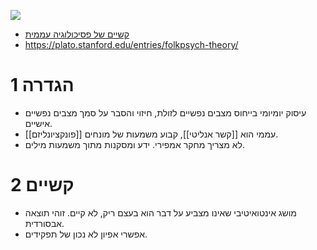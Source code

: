 ![](https://www.youtube.com/watch?v=WhGhlJICmRI)
- [קשיים של פסיכולוגיה עממית](https://www.youtube.com/watch?v=cqOeNffek3g&t=5s)
- https://plato.stanford.edu/entries/folkpsych-theory/

# 1	הגדרה

- עיסוק יומיומי בייחוס מצבים נפשיים לזולת, חיזוי והסבר על סמך מצבים נפשיים אישיים. 
- [[פונקציונליזם]] עממי הוא [[קשר אנליטי]], קבוע משמעות של מונחים.
- לא מצריך מחקר אמפירי. ידע ומסקנות מתוך משמעות מילים.

# 2	קשיים

- מושג אינטואיטיבי שאינו מצביע על דבר הוא בעצם ריק, לא קיים. זוהי תוצאה אבסורדית. 
- אפשרי אפיון לא נכון של תפקידים. 
